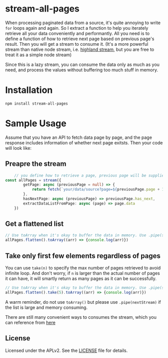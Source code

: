 
# stream-all-pages

When processing paginated data from a source, it's quite annoying to write `for` loops again and again. So I extract a function to help you iterately retrieve all your data conveniently and performantly. All you need is to define a function of how to retrieve next page based on previous page's result. Then you will get a stream to consume it. (It's a more powerful stream than native node stream, i.e. [highland stream](https://caolan.github.io/highland/), but you are free to treat it as a simple node stream)

Since this is a lazy stream, you can consume the data only as much as you need, and process the values without buffering too much stuff in memory.

# Installation

`npm install stream-all-pages`

# Sample Usage
Assume that you have an API to fetch data page by page, and the page response includes information of whether next page exitsts. Then your code will look like:

## Preapre the stream

```ts
    // you define how to retrieve a page, previous page will be supplied as the function argument after 1st-page call
const allPages = stream({
        getPage: async (previousPage = null) => {
            return fetch(`your/data/source?page=${previousPage.page + 1}`)
        },
        hasNextPage: async (previousPage) => previousPage.has_next,
        extractDataListFromPage: async (page) => page.data
    })
```

## Get a flattened list
```ts
// Use toArray when it's okay to buffer the data in memory. Use .pipe(somewhereElse) instead for stream processing if the data is HUGE
allPages.flatten().toArray((arr) => {console.log(arr)})
```

## Take only first few elements regardless of pages
You can use `take(n)` to specify the max number of pages retrieved to avoid infinite loop. And don't worry, if `n` is larger than the actual number of pages it can have, it will smartly return as many pages as it can be successfully.
```ts
// Use toArray when it's okay to buffer the data in memory. Use .pipe(somewhereElse) instead for stream processing if the data is HUGE
allPages.flatten().take(5).toArray((arr) => {console.log(arr)})
```

A warm reminder, do not use `toArray()` but please use `.pipe(nextStream)` if the list is large and memory consuming.

There are still many convenient ways to consumes the stream, which you can reference from [here](https://caolan.github.io/highland/#flatMap)

## License

Licensed under the APLv2. See the [LICENSE](https://github.com/jsynowiec/node-typescript-boilerplate/blob/main/LICENSE) file for details.
